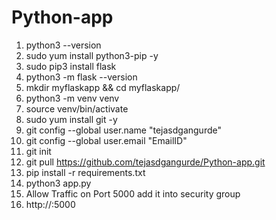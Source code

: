 # Python-app
1) python3 --version
2) sudo yum install python3-pip -y
3) sudo pip3 install flask
4) python3 -m flask --version
5) mkdir myflaskapp && cd myflaskapp/
6) python3 -m venv venv
7) source venv/bin/activate
8) sudo yum install git -y
9) git config --global user.name "tejasdgangurde"
10) git config --global user.email "EmailID"
11) git init
12) git pull https://github.com/tejasdgangurde/Python-app.git
13) pip install -r requirements.txt
14) python3 app.py
15) Allow Traffic on Port 5000 add it into security group
16) http://<EC2-PUBLIC-IP>:5000
